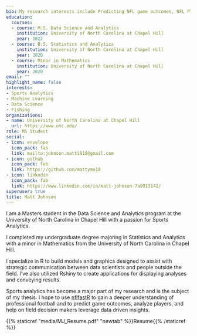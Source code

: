 ```yaml
---
bio: My research interests include Predicting NFL game outcomes, NFL Player Analysis, and EPL Player Analysis.
education:
  courses:
  - course: M.S. Data Science and Analytics
    institution: University of North Carolina at Chapel Hill
    year: 2022
  - course: B.S. Statistics and Analytics
    institution: University of North Carolina at Chapel Hill
    year: 2020
  - course: Minor in Mathematics
    institution: University of North Carolina at Chapel Hill
    year: 2020
email: ""
highlight_name: false
interests:
- Sports Analytics
- Machine Learning
- Data Science
- Fishing
organizations:
- name: University of North Carolina at Chapel Hill
  url: https://www.unc.edu/
role: MS Student
social:
- icon: envelope
  icon_pack: fas
  link: mailto:johnson.matt1818@gmail.com
- icon: github
  icon_pack: fab
  link: https://github.com/mattymo18
- icon: linkedin
  icon_pack: fab
  link: https://www.linkedin.com/in/matt-johnson-7a9913142/
superuser: true
title: Matt Johnson
---
```


I am a Masters student in the Data Science and Analytics program at the University of North Carolina in Chapel Hill with a passion for Sports Analytics.

I completed my undergraduate degree majoring in Statistics and Analytics with a minor in Mathematics from the University of North Carolina in Chapel Hill.

I specialize in R to build models and graphics designed to assist with strategic communication between data scientists and people outside the field. I’ve also utilized Rshiny to create applications for displaying analyses and conveying results.

Sports analytics has become a major part of my research and is the subject of my thesis. I hope to use [nflfastR](https://cran.r-project.org/web/packages/nflfastR/readme/README.html) to gain a deeper understanding of professional football and to predict game outcomes, analyze players, and help on field decision makers leverage data driven insights. 

{{% staticref "media/MJ_Resume.pdf" "newtab" %}}Resume{{% /staticref %}}
